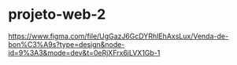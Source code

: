 # projeto-web-2
https://www.figma.com/file/UgGazJ6GcDYRhIEhAxsLux/Venda-de-bon%C3%A9s?type=design&node-id=9%3A3&mode=dev&t=0eRjXFrx6iLVX1Gb-1
